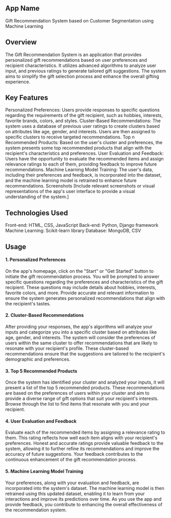 ## App Name
Gift Recommendation System based on Customer Segmentation using Machine Learning

## Overview
The Gift Recommendation System is an application that provides personalized gift recommendations based on user preferences and recipient characteristics. It utilizes advanced algorithms to analyze user input, and previous ratings to generate tailored gift suggestions. The system aims to simplify the gift selection process and enhance the overall gifting experience.

## Key Features
Personalized Preferences: Users provide responses to specific questions regarding the requirements of the gift recipient, such as hobbies, interests, favorite brands, colors, and styles.
Cluster-Based Recommendations: The system uses a database of previous user ratings to create clusters based on attributes like age, gender, and interests. Users are then assigned to specific clusters to receive targeted recommendations.
Top n Recommended Products: Based on the user's cluster and preferences, the system presents some top recommended products that align with the recipient's characteristics and preferences.
User Evaluation and Feedback: Users have the opportunity to evaluate the recommended items and assign relevance ratings to each of them, providing feedback to improve future recommendations.
Machine Learning Model Training: The user's data, including their preferences and feedback, is incorporated into the dataset, and the machine learning model is retrained to enhance future recommendations.
Screenshots
[Include relevant screenshots or visual representations of the app's user interface to provide a visual understanding of the system.]

## Technologies Used
Front-end: HTML, CSS, JavaScript
Back-end: Python, Django framework
Machine Learning: Scikit-learn library
Database: MongoDB, CSV

## Usage
#### 1. Personalized Preferences
On the app's homepage, click on the "Start" or "Get Started" button to initiate the gift recommendation process.
You will be prompted to answer specific questions regarding the preferences and characteristics of the gift recipient. These questions may include details about hobbies, interests, favorite colors, and more.
Provide accurate and relevant information to ensure the system generates personalized recommendations that align with the recipient's tastes.
#### 2. Cluster-Based Recommendations
After providing your responses, the app's algorithms will analyze your inputs and categorize you into a specific cluster based on attributes like age, gender, and interests.
The system will consider the preferences of users within the same cluster to offer recommendations that are likely to resonate with your recipient's profile.
These cluster-based recommendations ensure that the suggestions are tailored to the recipient's demographic and preferences.
#### 3. Top 5 Recommended Products
Once the system has identified your cluster and analyzed your inputs, it will present a list of the top 5 recommended products.
These recommendations are based on the preferences of users within your cluster and aim to provide a diverse range of gift options that suit your recipient's interests.
Browse through the list to find items that resonate with you and your recipient.
#### 4. User Evaluation and Feedback
Evaluate each of the recommended items by assigning a relevance rating to them. This rating reflects how well each item aligns with your recipient's preferences.
Honest and accurate ratings provide valuable feedback to the system, allowing it to further refine its recommendations and improve the accuracy of future suggestions.
Your feedback contributes to the continuous enhancement of the gift recommendation process.
#### 5. Machine Learning Model Training
Your preferences, along with your evaluation and feedback, are incorporated into the system's dataset.
The machine learning model is then retrained using this updated dataset, enabling it to learn from your interactions and improve its predictions over time.
As you use the app and provide feedback, you contribute to enhancing the overall effectiveness of the recommendation system.
